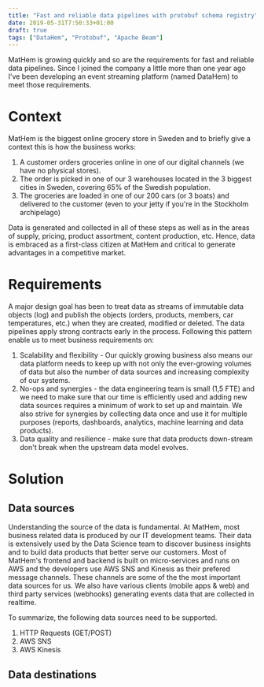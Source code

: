 ```yaml
---
title: "Fast and reliable data pipelines with protobuf schema registry"
date: 2019-05-31T7:50:33+01:00
draft: true
tags: ["DataHem", "Protobuf", "Apache Beam"]
---
```


MatHem is growing quickly and so are the requirements for fast and reliable data pipelines. Since I joined the company a little more than one year ago I've been developing an event streaming platform (named DataHem) to meet those requirements. 

# Context
MatHem is the biggest online grocery store in Sweden and to briefly give a context this is how the business works:
1. A customer orders groceries online in one of our digital channels (we have no physical stores).
2. The order is picked in one of our 3 warehouses located in the 3 biggest cities in Sweden, covering 65% of the Swedish population.
3. The groceries are loaded in one of our 200 cars (or 3 boats) and delivered to the customer (even to your jetty if you're in the Stockholm archipelago)

Data is generated and collected in all of these steps as well as in the areas of supply, pricing, product assortment, content production, etc. Hence, data is embraced as a first-class citizen at MatHem and critical to generate advantages in a competitive market.

# Requirements
A major design goal has been to treat data as streams of immutable data objects (log) and publish the objects (orders, products, members, car temperatures, etc.) when they are created, modified or deleted. The data pipelines apply strong contracts early in the process. Following this pattern enable us to meet business requirements on:
1. Scalability and flexibility - Our quickly growing business also means our data platform needs to keep up with not only the ever-growing volumes of data but also the number of data sources and increasing complexity of our systems. 
2. No-ops and synergies - the data engineering team is small (1,5 FTE) and we need to make sure that our time is efficiently used and adding new data sources requires a minimum of work to set up and maintain. We also strive for synergies by collecting data once and use it for multiple purposes (reports, dashboards, analytics, machine learning and data products).
3. Data quality and resilience - make sure that data products down-stream don't break when the upstream data model evolves.

# Solution

## Data sources
Understanding the source of the data is fundamental. At MatHem, most business related data is produced by our IT development teams. Their data is extensively used by the Data Science team to discover business insights and to build data products that better serve our customers. Most of MatHem's frontend and backend is built on micro-services and runs on AWS and the developers use AWS SNS and Kinesis as their prefered message channels. These channels are some of the the most important data sources for us. We also have various clients (mobile apps & web) and third party services (webhooks) generating events data that are collected in realtime.

To summarize, the following data sources need to be supported.

1. HTTP Requests (GET/POST)
2. AWS SNS
3. AWS Kinesis

## Data destinations
